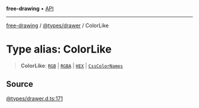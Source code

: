 **free-drawing** • [API](../../../README.md)

***

[free-drawing](../../../README.md) / [@types/drawer](../README.md) / ColorLike

# Type alias: ColorLike

> **ColorLike**: [`RGB`](RGB.md) \| [`RGBA`](RGBA.md) \| [`HEX`](HEX.md) \| [`CssColorNames`](CssColorNames.md)

## Source

[@types/drawer.d.ts:171](https://github.com/fabienwnklr/free-drawing/blob/master/src/@types/drawer.d.ts#L171)
